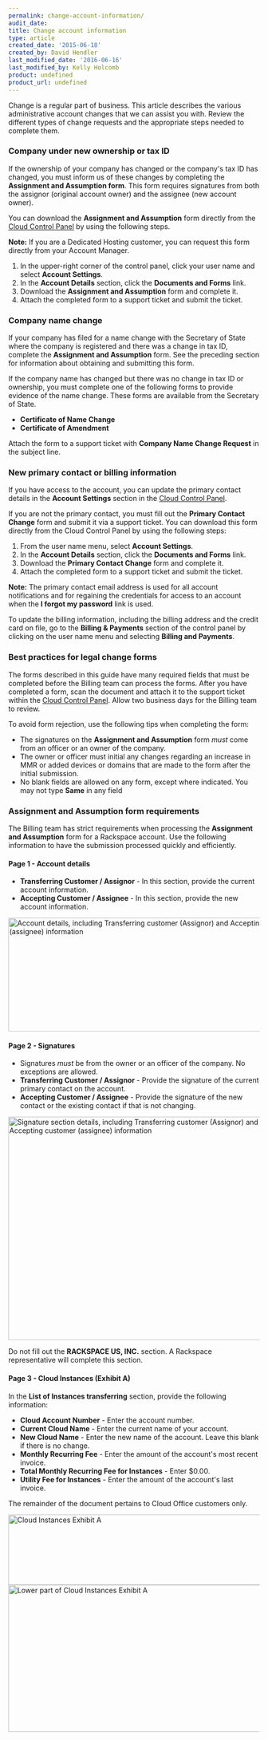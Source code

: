 ```yaml
---
permalink: change-account-information/
audit_date:
title: Change account information
type: article
created_date: '2015-06-18'
created_by: David Hendler
last_modified_date: '2016-06-16'
last_modified_by: Kelly Holcomb
product: undefined
product_url: undefined
---
```


Change is a regular part of business. This article describes the various
administrative account changes that we can assist you with. Review the
different types of change requests and the appropriate steps needed to
complete them.

### Company under new ownership or tax ID

If the ownership of your company has changed or the company's tax ID has
changed, you must inform us of these changes by completing the
**Assignment and Assumption form**. This form requires signatures from
both the assignor (original account owner) and the assignee (new account
owner).

You can download the **Assignment and Assumption** form directly from
the [Cloud Control Panel](https://mycloud.rackspace.com/) by using the following steps.

**Note:** If you are a Dedicated Hosting customer, you can request this form
directly from your Account Manager.

1.  In the upper-right corner of the control panel, click your user name and select **Account Settings**.
2.  In the **Account Details** section, click the **Documents
    and Forms** link.
3.  Download the **Assignment and Assumption** form and complete it.
4.  Attach the completed form to a support ticket and submit the ticket.

### Company name change

If your company has filed for a name change with the Secretary of State
where the company is registered and there was a change in tax ID,
complete the **Assignment and Assumption** form. See the preceding section for information about obtaining and submitting this form.

If the company name has changed but there was no change in tax ID or
ownership, you must complete one of the following forms to provide
evidence of the name change. These forms are available from the Secretary of State.

-   **Certificate of Name Change**
-   **Certificate of Amendment**

Attach the form to a support ticket with **Company Name Change
Request** in the subject line.

### New primary contact or billing information

If you have access to the account, you can update the primary contact
details in the **Account Settings** section in the [Cloud Control Panel](http://mycloud.rackspace.com).

If you are not the primary contact, you must fill out the **Primary
Contact Change** form and submit it via a support ticket. You can download this form directly from the Cloud Control Panel by using the following steps:

1.  From the user name menu, select **Account Settings**.
2.  In the **Account Details** section, click the **Documents
    and Forms** link.
3.  Download the **Primary Contact Change** form and complete it.
4.  Attach the completed form to a support ticket and submit the ticket.

**Note:** The primary contact email address is used for all
account notifications and for regaining the credentials for access to an
account when the **I forgot my password** link is
used.

To update the billing information, including the billing address and the
credit card on file, go to the **Billing & Payments** section of the control panel by clicking on the user name menu and selecting **Billing and Payments**.

### Best practices for legal change forms

The forms described in this guide have many required fields that must be
completed before the Billing team can process the forms. After you have
completed a form, scan the document and attach it to the support ticket
within the [Cloud Control Panel](http://mycloud.rackspace.com). Allow
two business days for the Billing team to review.

To avoid form rejection, use the following tips when completing the
form:

-   The signatures on the **Assignment and Assumption** form *must* come
    from an officer or an owner of the company.
-   The owner or officer must initial any changes regarding an increase
    in MMR or added devices or domains that are made to the form after
    the initial submission.
-   No blank fields are allowed on any form, except where indicated. You
    may not type **Same** in any field

### Assignment and Assumption form requirements

The Billing team has strict requirements when processing the
**Assignment and Assumption** form for a Rackspace account. Use the
following information to have the submission processed quickly and
efficiently.

#### Page 1 - Account details

-   **Transferring Customer / Assignor** - In this section, provide the
    current account information.
-   **Accepting Customer / Assignee** - In this section, provide
    the new account information.

<img src="{% asset_path general/change-account-information/change-account-1.jpg %}" alt="Account details, including Transferring customer (Assignor) and Accepting customer (assignee) information" width="597" height="228" />

#### Page 2 - Signatures

-   Signatures *must* be from the owner or an officer of the company. No
    exceptions are allowed.
-   **Transferring Customer / Assignor** - Provide the signature of the
    current primary contact on the account.
-   **Accepting Customer / Assignee** - Provide the signature of the new
    contact or the existing contact if that is not changing.


<img src="{% asset_path general/change-account-information/change-account-2.jpg %}" alt="Signature section details, including Transferring customer (Assignor) and Accepting customer (assignee) information" width="567" height="448" />

Do not fill out the **RACKSPACE US, INC.** section. A Rackspace
representative will complete this section.

#### Page 3 - Cloud Instances (Exhibit A)

In the **List of Instances transferring** section, provide the following information:
  -   **Cloud Account Number** - Enter the account number.
  -   **Current Cloud Name** - Enter the current name of your account.
  -   **New Cloud Name** - Enter the new name of the account. Leave
        this blank if there is no change.
  -   **Monthly Recurring Fee** - Enter the amount of the account's
        most recent invoice.
  -   **Total Monthly Recurring Fee for Instances** - Enter $0.00.
  -   **Utility Fee for Instances** - Enter the amount of the
        account's last invoice.

The remainder of the document pertains to Cloud Office customers only.

<img src="{% asset_path general/change-account-information/change-account-3.jpg %}" alt="Cloud Instances Exhibit A" width="593" height="141" />

<img src="{% asset_path general/change-account-information/change-account-4.jpg %}" alt="Lower part of Cloud Instances Exhibit A" width="599" height="295" />
